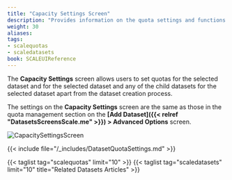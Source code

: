 ```yaml
---
title: "Capacity Settings Screen"
description: "Provides information on the quota settings and functions found on the Capacity Settings screen."
weight: 30
aliases:
tags:
- scalequotas
- scaledatasets
book: SCALEUIReference
---
```



The **Capacity Settings** screen allows users to set quotas for the selected dataset and for the selected dataset and any of the child datasets for the selected dataset apart from the dataset creation process.

The settings on the **Capacity Settings** screen are the same as those in the quota management section on the **[Add Dataset]({{< relref "DatasetsScreensScale.me" >}}) > Advanced Options** screen.

![CapacitySettingsScreen](/images/SCALE/Datasets/CapacitySettingsScreen.png "Capacity Settings Screen")

{{< include file="/_includes/DatasetQuotaSettings.md" >}}


{{< taglist tag="scalequotas" limit="10" >}}
{{< taglist tag="scaledatasets" limit="10" title="Related Datasets Articles" >}}
